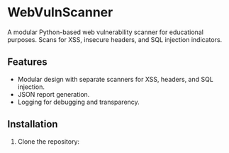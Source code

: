 # WebVulnScanner

A modular Python-based web vulnerability scanner for educational purposes. Scans for XSS, insecure headers, and SQL injection indicators.

## Features
- Modular design with separate scanners for XSS, headers, and SQL injection.
- JSON report generation.
- Logging for debugging and transparency.

## Installation
1. Clone the repository:
   ```bash
   
